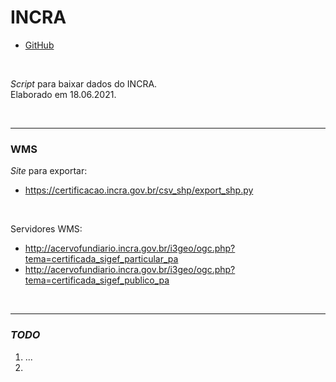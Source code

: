 # INCRA


- [GitHub](https://github.com/open-geodata/br_incra)


<br>

_Script_ para baixar dados do INCRA.
<br>
Elaborado em 18.06.2021.

<br>

---

### WMS

_Site_ para exportar:

- https://certificacao.incra.gov.br/csv_shp/export_shp.py

<br>

Servidores WMS:

- http://acervofundiario.incra.gov.br/i3geo/ogc.php?tema=certificada_sigef_particular_pa
- http://acervofundiario.incra.gov.br/i3geo/ogc.php?tema=certificada_sigef_publico_pa

<br>

---

### _TODO_

1. ...
2.
